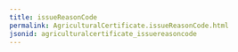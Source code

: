 ```yaml
---
title: issueReasonCode
permalink: AgriculturalCertificate.issueReasonCode.html
jsonid: agriculturalcertificate_issuereasoncode
---
```

